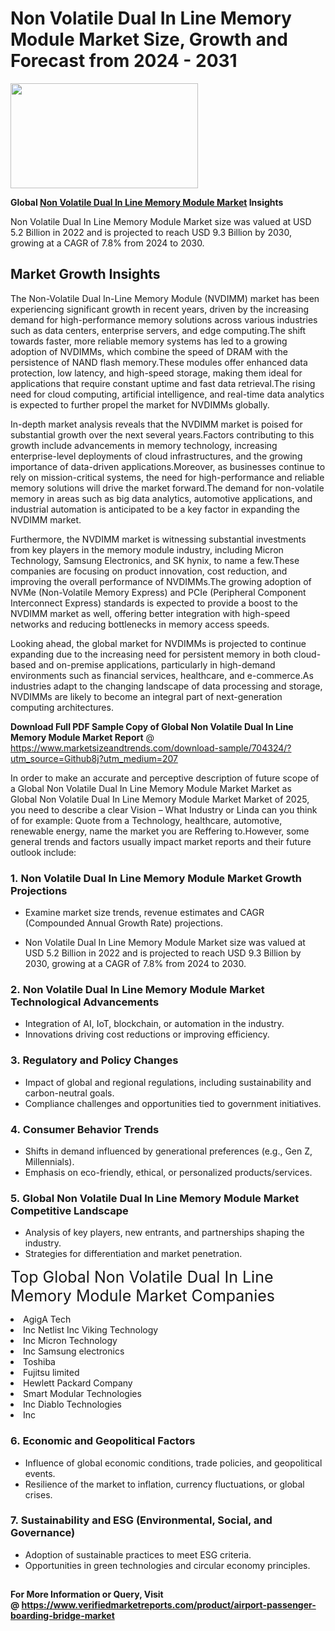 <H1>Non Volatile Dual In Line Memory Module Market Size, Growth and Forecast from 2024 - 2031</H1><img class="aligncenter size-medium wp-image-584254" src="https://thirdeyenews.in/wp-content/uploads/2024/09/Global-Market-Research-300x168.jpeg" alt="" width="300" height="168" /><p><strong>Global&nbsp;<a href="https://www.marketsizeandtrends.com/download-sample/704324/?utm_source=Github8j?utm_medium=207">Non Volatile Dual In Line Memory Module Market</a> Insights</strong></p><p>Non Volatile Dual In Line Memory Module Market size was valued at USD 5.2 Billion in 2022 and is projected to reach USD 9.3 Billion by 2030, growing at a CAGR of 7.8% from 2024 to 2030.</p><p><h2>Market Growth Insights</h2> <p>The Non-Volatile Dual In-Line Memory Module (NVDIMM) market has been experiencing significant growth in recent years, driven by the increasing demand for high-performance memory solutions across various industries such as data centers, enterprise servers, and edge computing.The shift towards faster, more reliable memory systems has led to a growing adoption of NVDIMMs, which combine the speed of DRAM with the persistence of NAND flash memory.These modules offer enhanced data protection, low latency, and high-speed storage, making them ideal for applications that require constant uptime and fast data retrieval.The rising need for cloud computing, artificial intelligence, and real-time data analytics is expected to further propel the market for NVDIMMs globally.</p> <p>In-depth market analysis reveals that the NVDIMM market is poised for substantial growth over the next several years.Factors contributing to this growth include advancements in memory technology, increasing enterprise-level deployments of cloud infrastructures, and the growing importance of data-driven applications.Moreover, as businesses continue to rely on mission-critical systems, the need for high-performance and reliable memory solutions will drive the market forward.The demand for non-volatile memory in areas such as big data analytics, automotive applications, and industrial automation is anticipated to be a key factor in expanding the NVDIMM market.</p> <p>Furthermore, the NVDIMM market is witnessing substantial investments from key players in the memory module industry, including Micron Technology, Samsung Electronics, and SK hynix, to name a few.These companies are focusing on product innovation, cost reduction, and improving the overall performance of NVDIMMs.The growing adoption of NVMe (Non-Volatile Memory Express) and PCIe (Peripheral Component Interconnect Express) standards is expected to provide a boost to the NVDIMM market as well, offering better integration with high-speed networks and reducing bottlenecks in memory access speeds.</p> <p>Looking ahead, the global market for NVDIMMs is projected to continue expanding due to the increasing need for persistent memory in both cloud-based and on-premise applications, particularly in high-demand environments such as financial services, healthcare, and e-commerce.As industries adapt to the changing landscape of data processing and storage, NVDIMMs are likely to become an integral part of next-generation computing architectures.</p> <p><span class=""><strong>Download Full PDF Sample Copy of Global Non Volatile Dual In Line Memory Module Market Report</strong> @ <a href="https://www.marketsizeandtrends.com/download-sample/704324/?utm_source=Github8j?utm_medium=207" target="_blank">https://www.marketsizeandtrends.com/download-sample/704324/?utm_source=Github8j?utm_medium=207</a></span></p><p>In order to make an accurate and perceptive description of future scope of a Global&nbsp;Non Volatile Dual In Line Memory Module Market Market as Global&nbsp;Non Volatile Dual In Line Memory Module Market Market of 2025, you need to describe a clear Vision &ndash; What Industry or Linda can you think of for example: Quote from a Technology, healthcare, automotive, renewable energy, name the market you are Reffering to.However, some general trends and factors usually impact market reports and their future outlook include:</p><h3>1.&nbsp;<strong>Non Volatile Dual In Line Memory Module Market Growth Projections</strong></h3><ul><li>Examine market size trends, revenue estimates and CAGR (Compounded Annual Growth Rate) projections.</li><li><p>Non Volatile Dual In Line Memory Module Market size was valued at USD 5.2 Billion in 2022 and is projected to reach USD 9.3 Billion by 2030, growing at a CAGR of 7.8% from 2024 to 2030.</p></li></ul><h3>2.&nbsp;<strong>Non Volatile Dual In Line Memory Module Market Technological Advancements</strong></h3><ul><li>Integration of AI, IoT, blockchain, or automation in the industry.</li><li>Innovations driving cost reductions or improving efficiency.</li></ul><h3>3.&nbsp;<strong>Regulatory and Policy Changes</strong></h3><ul><li>Impact of global and regional regulations, including sustainability and carbon-neutral goals.</li><li>Compliance challenges and opportunities tied to government initiatives.</li></ul><h3>4.&nbsp;<strong>Consumer Behavior Trends</strong></h3><ul><li>Shifts in demand influenced by generational preferences (e.g., Gen Z, Millennials).</li><li>Emphasis on eco-friendly, ethical, or personalized products/services.</li></ul><h3>5.&nbsp;<strong>Global Non Volatile Dual In Line Memory Module Market Competitive Landscape</strong></h3><ul><li>Analysis of key players, new entrants, and partnerships shaping the industry.</li><li>Strategies for differentiation and market penetration.</li></ul><p data-pm-slice="1 1 []"><span style="color: inherit; font-family: inherit; font-size: 25px;">Top Global Non Volatile Dual In Line Memory Module Market Companies</span></p><div class="" data-test-id=""><p><li>AgigA Tech</li><li> Inc Netlist Inc Viking Technology</li><li> Inc Micron Technology</li><li> Inc Samsung electronics</li><li> Toshiba</li><li> Fujitsu limited</li><li> Hewlett Packard Company</li><li> Smart Modular Technologies</li><li> Inc Diablo Technologies</li><li> Inc</li></p></div><h3>6.&nbsp;<strong>Economic and Geopolitical Factors</strong></h3><ul><li>Influence of global economic conditions, trade policies, and geopolitical events.</li><li>Resilience of the market to inflation, currency fluctuations, or global crises.</li></ul><h3>7.&nbsp;<strong>Sustainability and ESG (Environmental, Social, and Governance)</strong></h3><ul><li>Adoption of sustainable practices to meet ESG criteria.</li><li>Opportunities in green technologies and circular economy principles.</li></ul><h2><strong style="font-size: 14px;">For More Information or Query, Visit @&nbsp;</strong><a style="background-color: #ffffff; font-size: 14px;" href="https://www.marketsizeandtrends.com/report/non-volatile-dual-in-line-memory-module-market/" target="_blank">https://www.verifiedmarketreports.com/product/airport-passenger-boarding-bridge-market</a></h2>